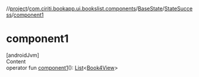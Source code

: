 //[project](../../../index.md)/[com.ciriti.bookapp.ui.bookslist.components](../../index.md)/[BaseState](../index.md)/[StateSuccess](index.md)/[component1](component1.md)



# component1  
[androidJvm]  
Content  
operator fun [component1](component1.md)(): [List](https://kotlinlang.org/api/latest/jvm/stdlib/kotlin.collections/-list/index.html)<[Book4View](../../-book4-view/index.md)>  



